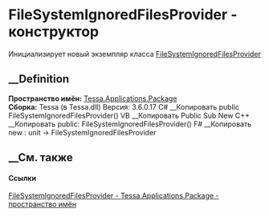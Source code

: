 # FileSystemIgnoredFilesProvider - конструктор
Инициализирует новый экземпляр класса
[FileSystemIgnoredFilesProvider](T_Tessa_Applications_Package_FileSystemIgnoredFilesProvider.htm)
##  __Definition
 **Пространство имён:**
[Tessa.Applications.Package](N_Tessa_Applications_Package.htm)  
 **Сборка:** Tessa (в Tessa.dll) Версия: 3.6.0.17
C# __Копировать
     public FileSystemIgnoredFilesProvider()
VB __Копировать
     Public Sub New
C++ __Копировать
     public:
    FileSystemIgnoredFilesProvider()
F# __Копировать
     new : unit -> FileSystemIgnoredFilesProvider
##  __См. также
#### Ссылки
[FileSystemIgnoredFilesProvider -
](T_Tessa_Applications_Package_FileSystemIgnoredFilesProvider.htm)
[Tessa.Applications.Package - пространство
имён](N_Tessa_Applications_Package.htm)
